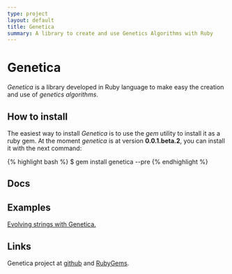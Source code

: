 ```yaml
---
type: project
layout: default
title: Genetica
summary: A library to create and use Genetics Algorithms with Ruby
---
```


# Genetica

*Genetica* is a library developed in Ruby language to make easy the creation and use of *genetics algorithms*.

## How to install

The easiest way to install *Genetica* is to use the *gem* utility to install it as a ruby gem. At the moment *genetica* is at version **0.0.1.beta.2**, you can install it with the next command:

{% highlight bash %}
$ gem install genetica --pre
{% endhighlight %} 

## Docs

## Examples

[Evolving strings with Genetica.](/blog/2011/11/23/evolving-strings-with-genetica.html)

## Links

Genetica project at [github](https://github.com/jfcalvo/Genetica) and [RubyGems](https://rubygems.org/gems/genetica).
